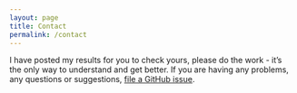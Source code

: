 ```yaml
---
layout: page
title: Contact
permalink: /contact
---
```


I have posted my results for you to check yours, please do the work - it’s the only way to understand and get better. If you are having any problems, any questions or suggestions, [file a GitHub issue](https://github.com/mberger/thmAdventofCyber2024/issues).
